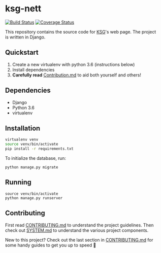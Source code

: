 # ksg-nett
[![Build Status](https://travis-ci.org/KSG-IT/ksg-nett.svg?branch=develop)](https://travis-ci.org/KSG-IT/ksg-nett)
[![Coverage Status](https://coveralls.io/repos/github/KSG-IT/ksg-nett/badge.svg?branch=develop)](https://coveralls.io/github/KSG-IT/ksg-nett?branch=develop)

This repository contains the source code for [KSG](https://www.samfundet.no/kafe-og-serveringsgjengen)'s web page. The project is written in Django.

## Quickstart

1. Create a new virtualenv with python 3.6 (instructions below)
2. Install dependencies
3. **Carefully read** [Contribution.md](https://github.com/KSG-IT/ksg-nett/blob/feature/documentation/CONTRIBUTING.md) to aid both yourself and others!

## Dependencies
* Django
* Python 3.6
* virtualenv

## Installation

```bash
virtualenv venv
source venv/bin/activate
pip install -r requirements.txt
```

To initialize the database, run:

```
python manage.py migrate
```

## Running

```
source venv/bin/activate
python manage.py runserver
```

## Contributing
First read [CONTRIBUTING.md](https://github.com/KSG-IT/ksg-nett/blob/feature/documentation/CONTRIBUTING.md) to understand the project guidelines. Then check out [SYSTEM.md](https://github.com/KSG-IT/ksg-nett/blob/feature/documentation/SYSTEM.md) to understand the various project components.

New to this project? Check out the last section in [CONTRIBUTING.md](https://github.com/KSG-IT/ksg-nett/blob/feature/documentation/CONTRIBUTING.md) for some handy guides to get you up to speed 💪